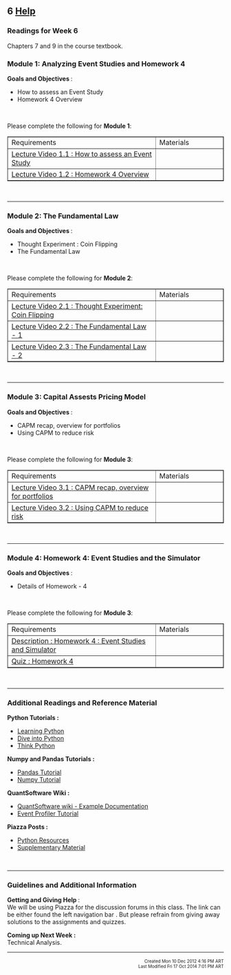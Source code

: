 <div style="display: block;" id="spark" class="hide">
<h2 class="course-page-header">
    6    <a class="coursera-reporter-link" title="Click here if you're experiencing technical problems or found errors in the course materials." target="_blank" href="https://class.coursera.org/compinvesting1-004/help/pages?url=https%3A%2F%2Fclass.coursera.org%2Fcompinvesting1-004%2Fwiki%2FWeek6">
      Help
    </a>
    <a data-coursera-admin-helpwidget-link="" rel="help" href="https://class.coursera.org/mooc/help/pages/setup" title="Course Page Setup" style="display:none;">Learn more.</a>
</h2>


<h3>Readings for Week 6</h3>Chapters 7 and 9 in the course textbook.<br><h3>Module 1: Analyzing Event Studies and Homework 4</h3>
<p><b>Goals and Objectives </b>:
    <br></p>
<p></p>
<ul>
<li>
        How to assess an Event Study</li>
    <li>
        Homework 4 Overview</li>
</ul>
<br><p></p>
<p></p>
<p>Please complete the following for <strong>Module 1</strong>:</p>
<p></p>
<table style="width: 100%" border="1"><tbody>
<tr>
<td>Requirements
                <br>
</td>
            <td width="140px">Materials
                <br>
</td>
        </tr>
<tr>
<td>
<a href="https://class.coursera.org/compinvesting1-004/lecture/view?lecture_id=121" data-modal=".inpage-video-modal" data-modal-iframe="../lecture/view?lecture_id=121">Lecture Video 1.1 : How to assess an Event Study</a>
            </td>
            <td>
                <div class="item_resource">
<a style="font-size:30px" alt="Slides" title="Slides" href="http://www.quantsoftware.org/CompInvestI-Presentations/161-CompInvestI.pdf"><i class="icon-picture resource"></i></a>&nbsp;&nbsp;&nbsp;&nbsp;&nbsp;<a style="font-size:30px" alt="Download Video" title="Download Video" href="https://class.coursera.org/compinvesting1-003/lecture/download.mp4?lecture_id=121"><i class="icon-download-alt resource"></i></a>
                </div>
            </td>
        </tr>
<tr>
<td>
<a href="https://class.coursera.org/compinvesting1-004/lecture/view?lecture_id=125" data-modal=".inpage-video-modal" data-modal-iframe="../lecture/view?lecture_id=125">Lecture Video 1.2 : Homework 4 Overview</a>
            </td>
            <td>
                <div class="item_resource">
<a style="font-size:30px" alt="Slides" title="Slides" href="http://www.quantsoftware.org/CompInvestI-Presentations/162-CompInvestI.pdf"><i class="icon-picture resource"></i></a>&nbsp;&nbsp;&nbsp;&nbsp;&nbsp;<a style="font-size:30px" alt="Download Video" title="Download Video" href="https://class.coursera.org/compinvesting1-003/lecture/download.mp4?lecture_id=125"><i class="icon-download-alt resource"></i></a>
                </div>
            </td>
        </tr>
</tbody></table>
<p>
    <br></p>
<hr>
<h3>Module 2: The Fundamental Law</h3>
<p><b>Goals and Objectives </b>:
    <br></p>
<p></p>
<ul>
<li>
        Thought Experiment : Coin Flipping</li>
    <li>
        The Fundamental Law</li>
</ul>
<br><p></p>
<p>Please complete the following for <strong>Module 2</strong>:</p>
<p></p>
<table style="width: 100%" border="1"><tbody>
<tr>
<td>Requirements
                <br>
</td>
            <td width="140px">Materials
                <br>
</td>
        </tr>
<tr>
<td>
<a href="https://class.coursera.org/compinvesting1-004/lecture/view?lecture_id=127" data-modal=".inpage-video-modal" data-modal-iframe="../lecture/view?lecture_id=127">Lecture Video 2.1 : Thought Experiment: Coin Flipping</a>
            </td>
            <td>
                <div class="item_resource">
<a style="font-size:30px" alt="Slides" title="Slides" href="http://www.quantsoftware.org/CompInvestI-Presentations/151-CompInvestI.pdf"><i class="icon-picture resource"></i></a>&nbsp;&nbsp;&nbsp;&nbsp;&nbsp;<a style="font-size:30px" alt="Download Video" title="Download Video" href="https://class.coursera.org/compinvesting1-003/lecture/download.mp4?lecture_id=127"><i class="icon-download-alt resource"></i></a>
                </div>
            </td>
        </tr>
<tr>
<td>
<a href="https://class.coursera.org/compinvesting1-004/lecture/view?lecture_id=129" data-modal=".inpage-video-modal" data-modal-iframe="../lecture/view?lecture_id=129">Lecture Video 2.2 : The Fundamental Law - 1</a>
            </td>
            <td>
                <div class="item_resource">
<a style="font-size:30px" alt="Slides" title="Slides" href="http://www.quantsoftware.org/CompInvestI-Presentations/152-CompInvestI.pdf"><i class="icon-picture resource"></i></a>&nbsp;&nbsp;&nbsp;&nbsp;&nbsp;<a style="font-size:30px" alt="Download Video" title="Download Video" href="https://class.coursera.org/compinvesting1-003/lecture/download.mp4?lecture_id=129"><i class="icon-download-alt resource"></i></a>
                </div>
            </td>
        </tr>
<tr>
<td>
<a href="https://class.coursera.org/compinvesting1-004/lecture/view?lecture_id=131" data-modal=".inpage-video-modal" data-modal-iframe="../lecture/view?lecture_id=131">Lecture Video 2.3 : The Fundamental Law - 2</a>
            </td>
            <td>
                <div class="item_resource">
<a style="font-size:30px" alt="Slides" title="Slides" href="http://www.quantsoftware.org/CompInvestI-Presentations/153-CompInvestI.pdf"><i class="icon-picture resource"></i></a>&nbsp;&nbsp;&nbsp;&nbsp;&nbsp;<a style="font-size:30px" alt="Download Video" title="Download Video" href="https://class.coursera.org/compinvesting1-003/lecture/download.mp4?lecture_id=131"><i class="icon-download-alt resource"></i></a>
                </div>
            </td>
        </tr>
</tbody></table>
<p>
    <br></p>
<hr>
<h3>Module 3: Capital Assests Pricing Model</h3>
<p><b>Goals and Objectives </b>:
    <br></p>
<p></p>
<ul>
<li>
        CAPM recap, overview for portfolios</li>
    <li>
        Using CAPM to reduce risk</li>
</ul>
<br><p></p>
<p>Please complete the following for <strong>Module 3</strong>:</p>
<p></p>
<table style="width: 100%" border="1"><tbody>
<tr>
<td>Requirements
                <br>
</td>
            <td width="140px">Materials
                <br>
</td>
        </tr>
<tr>
<td>
<a href="https://class.coursera.org/compinvesting1-004/lecture/view?lecture_id=117" data-modal=".inpage-video-modal" data-modal-iframe="../lecture/view?lecture_id=117">Lecture Video 3.1 : CAPM recap, overview for portfolios</a>
            </td>
            <td>
                <div class="item_resource">
<a style="font-size:30px" alt="Slides" title="Slides" href="http://www.quantsoftware.org/CompInvestI-Presentations/141-CompInvestI.pdf"><i class="icon-picture resource"></i></a>&nbsp;&nbsp;&nbsp;&nbsp;&nbsp;<a style="font-size:30px" alt="Download Video" title="Download Video" href="https://class.coursera.org/compinvesting1-003/lecture/download.mp4?lecture_id=117"><i class="icon-download-alt resource"></i></a>
                </div>
            </td>
        </tr>
<tr>
<td>
<a href="https://class.coursera.org/compinvesting1-004/lecture/view?lecture_id=119" data-modal=".inpage-video-modal" data-modal-iframe="../lecture/view?lecture_id=119">Lecture Video 3.2 : Using CAPM to reduce risk</a>
            </td>
            <td>
                <div class="item_resource">
<a style="font-size:30px" alt="Slides" title="Slides" href="http://www.quantsoftware.org/CompInvestI-Presentations/142-CompInvestI.pdf"><i class="icon-picture resource"></i></a>&nbsp;&nbsp;&nbsp;&nbsp;&nbsp;<a style="font-size:30px" alt="Download Video" title="Download Video" href="https://class.coursera.org/compinvesting1-003/lecture/download.mp4?lecture_id=119"><i class="icon-download-alt resource"></i></a>
                </div>
            </td>
        </tr>
</tbody></table>
<p>
    <br></p>
<hr>
<h3>Module 4: Homework 4: Event Studies and the Simulator</h3>
<p><b>Goals and Objectives </b>:
    <br></p>
<p></p>
<ul>
<li>
        Details of Homework - 4</li>
</ul>
<br><p></p>
<p>Please complete the following for <strong>Module 3</strong>:</p>
<p></p>
<table style="width: 100%" border="1"><tbody>
<tr>
<td>Requirements
                <br>
</td>
            <td width="140px">Materials
                <br>
</td>
        </tr>
<tr>
<td>
<a href="http://wiki.quantsoftware.org/index.php?title=CompInvesti_Homework_4">Description : Homework 4 : Event Studies and Simulator</a>
            </td>
            <td></td>
        </tr>
<tr>
<td>
<a href="https://class.coursera.org/compinvesting1-003/quiz/start?quiz_id=224">Quiz : Homework 4</a>
<br>
</td>
            <td></td>
        </tr>
</tbody></table>
<p>
    <br></p>
<hr>
<h3>Additional Readings and Reference Material<br>
</h3>
<p><strong>Python Tutorials : </strong><b></b> 
    <br></p>
<ul>
<li>
<a href="http://www.learnpython.org/">Learning Python</a>
    </li>
    <li>
<a href="http://www.diveintopython.net/">Dive into Python</a>
    </li>
    <li>
<a href="http://www.greenteapress.com/thinkpython/">Think Python</a>
    </li>
</ul>
<p></p>
<p><strong>Numpy and Pandas Tutorials : </strong><b></b> 
    <br></p>
<ul>
<li>
<a href="http://pandas.pydata.org/pandas-docs/stable/dsintro.html">Pandas Tutorial</a>
    </li>
    <li>
<a href="http://www.scipy.org/Numpy_Example_List_With_Doc">Numpy Tutorial</a>
    </li>
</ul>
<p></p>
<p><strong>QuantSoftware Wiki : </strong><b></b> 
    <br></p>
<ul>
<!-- <li><a href="http://wiki.quantsoftware.org/index.php?title=CompInvesti_Homework_4">Homework -  4</a></li> --><li>
<a href="http://wiki.quantsoftware.org/index.php?title=QuantSoftware_ToolKit#Documentation">QuantSoftware wiki - Example Documentation</a>
    </li>
    <li>
<a href="http://wiki.quantsoftware.org/index.php?title=QSTK_Tutorial_9">Event Profiler Tutorial</a>
    </li>
</ul>
<p></p>
<p><strong>Piazza Posts : </strong><b></b> 
    <br></p>
<ul>
<li>
<a href="https://piazza.com/class#spring2013/1/104">Python Resources</a>
    </li>
    <li>
<a href="https://piazza.com/class#spring2013/1/293">Supplementary Material</a>
    </li>
</ul>
<p></p>
<br><hr>
<p>
</p>
<h3>Guidelines and Additional Information<br>
</h3>
<p><strong>Getting and Giving Help </strong>:
    <br>We will be using Piazza for the discussion forums in this class. The link can be either found the left navigation bar . But
    please refrain from giving away solutions to the assignments and quizzes.
</p>
<p>
    <strong>Coming up Next Week : </strong> 
    <br>Technical Analysis.
</p>

<div class="inpage-video-modal" data-modal-overlay-class="inpage-video-overlay" data-modal-position="absolute">
    <div style="position:absolute;top:-25px;right:0px;color:white;cursor:pointer;" data-modal-close="">
        Close
    </div>
</div>

<style type="text/css">
    .inpage-video-modal {                                
       width: 960px;                                     
       height: 610px;  
       display: none;      
    }
      
    .inpage-video-overlay {
       background: black;
       opacity: 0.75;
       filter:alpha(opacity=75);  
    }
</style>
<hr>
<div>
    <div style="float:left">
    	    	    </div>
    <div style="float:right;text-align:right;font-size:10px;">
    	Created Mon 10 Dec 2012  4:16 PM ART<br>
    	Last Modified Fri 17 Oct 2014  7:01 PM ART    </div>
</div>
<script type="text/x-mathjax-config;executed=true">
MathJax.Hub.Config({
  config: ["MMLorHTML.js"],
  
  styleSheets: [],
  styles: {},

  jax: ["input/TeX"],
  
  extensions: ["tex2jax.js"],

  preJax: null,
  postJax: null,

  preRemoveClass: "MathJax_Preview",

  showProcessingMessages: true,

  messageStyle: "none",
  
  displayAlign: "center",
  displayIndent: "0em",
  
  delayStartupUntil: "none",

  skipStartupTypeset: false,
  
  elements: [],
  
  tex2jax: {
	    inlineMath: [
	                 ['$$','$$'],      // uncomment this for standard TeX math delimiters
	                 ['\\(','\\)']
	                 ],

	                 displayMath: [
	                 ['\\[','\\]']
	                 ],

    skipTags: ["script","noscript","style","textarea","pre","code"],
    ignoreClass: "tex2jax_ignore",
    processClass: "tex2jax_process",
    processEscapes: false,
    processEnvironments: true,
    preview: "TeX"
    
  },
  
  mml2jax: {
    preview: "alttext"
    
  },
  
  jsMath2jax: {
    preview: "TeX"
    
  },

  TeX: {
    TagSide: "right",
    TagIndent: ".8em",
    MultLineWidth: "85%",
    Macros: {},

    extensions: ["AMSmath.js", "AMSsymbols.js"]
    
  },

  //============================================================================
  //
  //  These parameters control the MathML inupt jax.
  //
  MathML: {
    //
    //  This specifies whether to use TeX spacing or MathML spacing when the
    //  HTML-CSS output jax is used.
    //
    useMathMLspacing: false
  },
  
  //============================================================================
  //
  //  These parameters control the HTML-CSS output jax.
  //
  "HTML-CSS": {
    
    scale: 100,
    
    availableFonts: ["STIX","TeX"],
    
    preferredFont: "TeX",
    
    webFont: "TeX",
    
    imageFont: "TeX",
    
    undefinedFamily: "STIXGeneral,'Arial Unicode MS',serif",
      
    showMathMenu: true,

    styles: {},
    
    tooltip: {
      delayPost: 600,          // milliseconds delay before tooltip is posted after mouseover
      delayClear: 600,         // milliseconds delay before tooltip is cleared after mouseout
      offsetX: 10, offsetY: 5  // pixels to offset tooltip from mouse position
    }
  },
  
  //============================================================================
  //
  //  These parameters control the NativeMML output jax.
  //
  NativeMML: {

    scale: 100,

    showMathMenu: true,
    showMathMenuMSIE: true,

    styles: {}
  },
  
  MathMenu: {
    delay: 400,
    
    helpURL: "http://www.mathjax.org/help/user/",

    showRenderer: true,
    showFontMenu: false,
    showContext:  false,

    windowSettings: {
      status: "no", toolbar: "no", locationbar: "no", menubar: "no",
      directories: "no", personalbar: "no", resizable: "yes", scrollbars: "yes",
      width: 100, height: 50
    },
    
    styles: {}
    
  },

  MMLorHTML: {
    prefer: {
      MSIE:    "MML",
      Firefox: "HTML",
      Opera:   "HTML",
      other:   "HTML"
    }
  }
});
</script>
</div>
